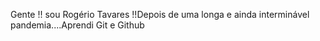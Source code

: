 Gente !! 
sou Rogério Tavares !!Depois de uma longa e ainda interminável pandemia....Aprendi Git e Github

<!--
**rogtavares/rogtavares** is a ✨ _special_ ✨ repository because its `README.md` (this file) appears on your GitHub profile.

atualmente não estou trabalhando.

🔇
